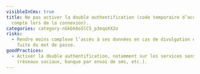 ```yaml
---
visibleInCms: true
title: Ne pas activer la double authentification (code temporaire d’accès à un
  compte lors de la connexion).
categories: category-nGkbk6oSlC5_p3eqoXX2o
risks:
  - Rendre moins complexe l’accès à ses données en cas de divulgation ou de
    fuite du mot de passe.
goodPractices:
  - Activer la double authentification, notamment sur les services sensibles
    (réseaux sociaux, banque par envoi de sms, etc.).
---
```

